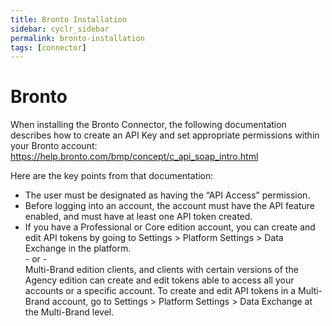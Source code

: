 ```yaml
---
title: Bronto Installation
sidebar: cyclr_sidebar
permalink: bronto-installation
tags: [connector]
---
```


# Bronto #

When installing the Bronto Connector, the following documentation describes how to create an API Key and set appropriate permissions within your Bronto account:
https://help.bronto.com/bmp/concept/c_api_soap_intro.html

Here are the key points from that documentation:

* The user must be designated as having the “API Access” permission.
* Before logging into an account, the account must have the API feature enabled, and must have at least one API token created.
* If you have a Professional or Core edition account, you can create and edit API tokens by going to Settings > Platform Settings > Data Exchange in the platform. \
 \- or - \
Multi-Brand edition clients, and clients with certain versions of the Agency edition can create and edit tokens able to access all your accounts or a specific account. To create and edit API tokens in a Multi-Brand account, go to Settings > Platform Settings > Data Exchange at the Multi-Brand level.
